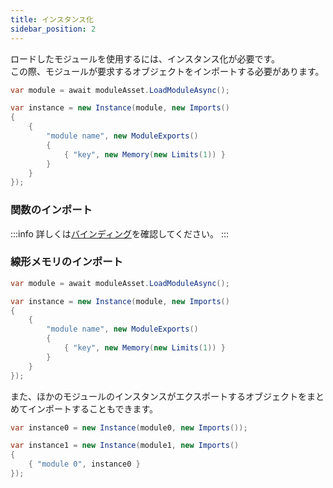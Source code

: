 ```yaml
---
title: インスタンス化
sidebar_position: 2
---
```


ロードしたモジュールを使用するには、インスタンス化が必要です。  
この際、モジュールが要求するオブジェクトをインポートする必要があります。

```csharp
var module = await moduleAsset.LoadModuleAsync();

var instance = new Instance(module, new Imports()
{
    {
        "module name", new ModuleExports()
        {
            { "key", new Memory(new Limits(1)) }
        }
    }
});
```

### 関数のインポート

:::info
詳しくは[バインディング](./bindings.md)を確認してください。
:::

### 線形メモリのインポート

```csharp
var module = await moduleAsset.LoadModuleAsync();

var instance = new Instance(module, new Imports()
{
    {
        "module name", new ModuleExports()
        {
            { "key", new Memory(new Limits(1)) }
        }
    }
});
```


また、ほかのモジュールのインスタンスがエクスポートするオブジェクトをまとめてインポートすることもできます。

```csharp
var instance0 = new Instance(module0, new Imports());

var instance1 = new Instance(module1, new Imports()
{
    { "module 0", instance0 }
});
```
